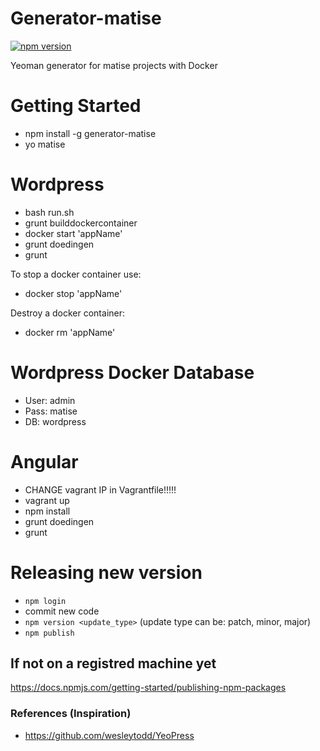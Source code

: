# Generator-matise
[![npm version](https://badge.fury.io/js/generator-matise.svg)](http://badge.fury.io/js/generator-matise)

Yeoman generator for matise projects with Docker


# Getting Started
- npm install -g generator-matise
- yo matise

# Wordpress
- bash run.sh
- grunt builddockercontainer
- docker start 'appName'
- grunt doedingen
- grunt

To stop a docker container use:
- docker stop 'appName'

Destroy a docker container:
- docker rm 'appName'

# Wordpress Docker Database
- User: admin
- Pass: matise
- DB: wordpress

# Angular
- CHANGE vagrant IP in Vagrantfile!!!!!
- vagrant up
- npm install
- grunt doedingen
- grunt

# Releasing new version
- `npm login`
- commit new code
- `npm version <update_type>` (update type can be: patch, minor, major)
- `npm publish`

## If not on a registred machine yet
https://docs.npmjs.com/getting-started/publishing-npm-packages

### References (Inspiration)
- https://github.com/wesleytodd/YeoPress

